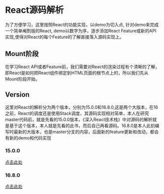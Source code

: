 # React源码解析
为了方便学习，这里按照React的功能实现，以demo为切入点, 针对demo来完成一个简单阉割版的React, demo以数字为序，逐步添加React Feature或新的API实现,使得对React的每个Feature的了解直接落入源码实现上。

## Mount阶段
在学习React API或者Feature前，我们需要对React的渲染过程有个清晰的了解，即React是如何把React组件绑定到HTML页面的根节点上的，所以我们先从Mount阶段开始。

## Version
这里对React的解析分为两个版本，分别为15.0.0和16.8.0,这是两个大版本，在16之前，React的调度还是使用Stack调度，其源码实现相对简单，本人在研究master代码前，就是先看的15.0.0版本，《深入React技术栈》中对源码的解析就是基于这个版本，本人就是先看的此书，而后自己再看源码。16.8.0是本人此刻编写时最新的大版本，也是master分支的内容，后面新的feature更新和改动，都会有新的demo和代码实现

### 15.0.0
[点击此处](/version/15.0.0/README.md)

### 16.8.0
[点击此处](/version/16.8.0/README.md)